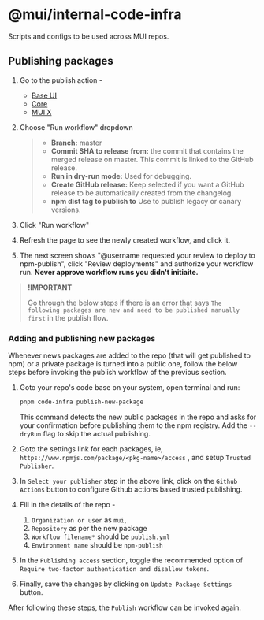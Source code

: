 # @mui/internal-code-infra

Scripts and configs to be used across MUI repos.

## Publishing packages

1. Go to the publish action -
   - [Base UI](https://github.com/mui/base-ui/actions/workflows/publish.yml)
   - [Core](https://github.com/mui/material-ui/actions/workflows/publish.yml)
   - [MUI X](https://github.com/mui/mui-x/actions/workflows/publish.yml)

2. Choose "Run workflow" dropdown

   > - **Branch:** master
   > - **Commit SHA to release from:** the commit that contains the merged release on master. This commit is linked to the GitHub release.
   > - **Run in dry-run mode:** Used for debugging.
   > - **Create GitHub release:** Keep selected if you want a GitHub release to be automatically created from the changelog.
   > - **npm dist tag to publish to** Use to publish legacy or canary versions.

3. Click "Run workflow"
4. Refresh the page to see the newly created workflow, and click it.
5. The next screen shows "@username requested your review to deploy to npm-publish", click "Review deployments" and authorize your workflow run. **Never approve workflow runs you didn't initiaite.**

> **!IMPORTANT**
>
> Go through the below steps if there is an error that says `The following packages are new and need to be published manually first` in the publish flow.

### Adding and publishing new packages

Whenever news packages are added to the repo (that will get published to npm) or a private package is turned into a public one, follow the below steps before invoking the publish workflow of the previous section.

1. Goto your repo's code base on your system, open terminal and run:

   ```bash
   pnpm code-infra publish-new-package
   ```

   This command detects the new public packages in the repo and asks for your confirmation before publishing them to the npm registry. Add the `--dryRun` flag to skip the actual publishing.

2. Goto the settings link for each packages, ie, `https://www.npmjs.com/package/<pkg-name>/access` , and setup `Trusted Publisher`.
3. In `Select your publisher` step in the above link, click on the `Github Actions` button to configure Github actions based trusted publishing.
4. Fill in the details of the repo -
   1. `Organization or user` as `mui`,
   2. `Repository` as per the new package
   3. `Workflow filename*` should be `publish.yml`
   4. `Environment name` should be `npm-publish`
5. In the `Publishing access` section, toggle the recommended option of `Require two-factor authentication and disallow tokens`.
6. Finally, save the changes by clicking on `Update Package Settings` button.

After following these steps, the `Publish` workflow can be invoked again.
